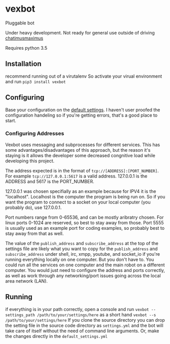 # vexbot
Pluggable bot

Under heavy development. 
Not ready for general use outside of driving [chatimusmaximus](https://github.com/benhoof/chatimusmaximus)

Requires python 3.5

## Installation
recommend running out of a virutalenv
So activate your virual environment and run
`pip3 install vexbot`

## Configuring
Base your configuration on the [default settings](https://github.com/benhoff/vexbot/blob/master/vexbot/default_settings.yml). I haven't user proofed the configuration handeling so if you're getting errors, that's a good place to start.

### Configuring Addresses
 Vexbot uses messaging and subprocesses for different services. This has some advantages/disadvantages of this approach, but the reason it's staying is it allows the developer some decreased congnitive load while developing this project.
 
 The address expected is in the format of `tcp://[ADDRESS]:[PORT_NUMBER]`. 
 For example `tcp://127.0.0.1:5617` is a valid address. 127.0.0.1 is the ADDRESS and 5617 is the PORT_NUMBER. 

 127.0.0.1 was chosen specifially as an example because for IPV4 it is the "localhost". Localhost is the computer the program is being run on. So if you want the program to connect to a socket on your local computer (you probably do), use 127.0.0.1.
 
 Port numbers range from 0-65536, and can be mostly aribratry chosen. For linux ports 0-1024 are reserved, so best to stay away from those. Port 5555 is usually used as an example port for coding examples, so probably best to stay away from that as well.
 
 The value of the `publish_address` and `subscribe_address` at the top of the settings file are likely what you want to copy for the `publish_address` and `subscribe_address` under shell, irc, xmpp, youtube, and socket_io if you're running everything locally on one computer. But you don't have to. You could run all the services on one computer and the main robot on a different computer. You would just need to configure the address and ports correctly, as well as work through any networking/port issues going across the local area network (LAN).

## Running
if everything is in your path correctly, open a console and run
`vexbot --settings_path /path/to/your/settings/here`
as a short hand
`vexbot --s /path/to/your/settings/here`
If you clone the source directory you can drop the setting file in the source code directory as `settings.yml` and the bot will take care of itself without the need of command line arguments. Or, make the changes directly in the `default_settings.yml`
